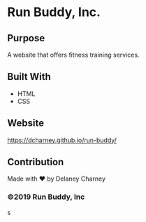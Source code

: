 # Run Buddy, Inc.

## Purpose
A website that offers fitness training services.

## Built With
* HTML
* CSS

## Website
https://dcharney.github.io/run-buddy/

## Contribution
Made with ❤️ by Delaney Charney

### ©️2019 Run Buddy, Inc 
s